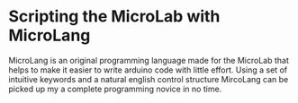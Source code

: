 # Scripting the MicroLab with MicroLang

MicroLang is an original programming language made for the MicroLab that helps to make it easier to write arduino code with little effort.
Using a set of intuitive keywords and a natural english control structure MircoLang can be picked up my a complete programming novice in no time.
